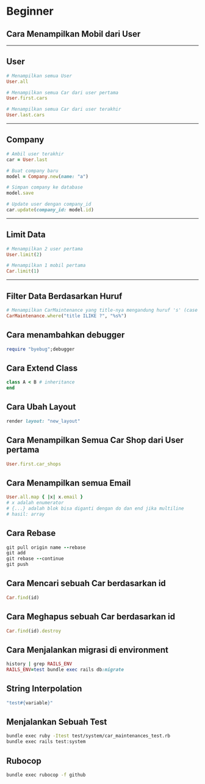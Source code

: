 # Beginner
## Cara Menampilkan Mobil dari User

---

## User

```ruby
# Menampilkan semua User
User.all
```

```ruby
# Menampilkan semua Car dari user pertama
User.first.cars
```

```ruby
# Menampilkan semua Car dari user terakhir
User.last.cars
```

---

## Company

```ruby
# Ambil user terakhir
car = User.last
```

```ruby
# Buat company baru
model = Company.new(name: "a")
```

```ruby
# Simpan company ke database
model.save
```

```ruby
# Update user dengan company_id
car.update(company_id: model.id)
```

---

## Limit Data

```ruby
# Menampilkan 2 user pertama
User.limit(2)
```

```ruby
# Menampilkan 1 mobil pertama
Car.limit(1)
```

---

## Filter Data Berdasarkan Huruf

```ruby
# Menampilkan CarMaintenance yang title-nya mengandung huruf 's' (case insensitive)
CarMaintenance.where("title ILIKE ?", "%s%")
```

## Cara menambahkan debugger

```ruby
require "byebug";debugger
```

## Cara Extend Class

```ruby
class A < B # inheritance
end
```

## Cara Ubah Layout

```ruby
render layout: "new_layout"
```

## Cara Menampilkan Semua Car Shop dari User pertama
```ruby
User.first.car_shops
```

## Cara Menampilkan semua Email
```ruby
User.all.map { |x| x.email }
# x adalah enumerator
# {...} adalah blok bisa diganti dengan do dan end jika multiline
# hasil: array
```

## Cara Rebase
```ruby
git pull origin name --rebase
git add
git rebase --continue
git push
```

## Cara Mencari sebuah Car berdasarkan id
```ruby
Car.find(id)
```

## Cara Meghapus sebuah Car berdasarkan id
```ruby
Car.find(id).destroy
```

## Cara Menjalankan migrasi di environment
```ruby
history | grep RAILS_ENV
RAILS_ENV=test bundle exec rails db:migrate
```

## String Interpolation
```ruby
"test#{variable}"
```

## Menjalankan Sebuah Test
```bash
bundle exec ruby -Itest test/system/car_maintenances_test.rb
bundle exec rails test:system
```

## Rubocop
```bash
bundle exec rubocop -f github
```